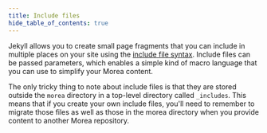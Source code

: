 ```yaml
---
title: Include files
hide_table_of_contents: true
---
```


Jekyll allows you to create small page fragments that you can include in multiple places on your site using the [include file syntax](https://jekyllrb.com/docs/includes/). Include files can be passed parameters, which enables a simple kind of macro language that you can use to simplify your Morea content.

The only tricky thing to note about include files is that they are stored outside the `morea` directory in a top-level directory called `_includes`. This means that if you create your own include files, you'll need to remember to migrate those files as well as those in the morea directory when you provide content to another Morea repository.
